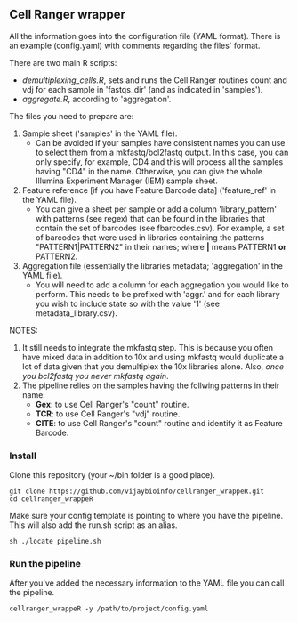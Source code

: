 ## Cell Ranger wrapper

All the information goes into the configuration file (YAML format). There is an example (config.yaml) with comments regarding the files' format.

There are two main R scripts:
- _demultiplexing_cells.R_, sets and runs the Cell Ranger routines count and vdj for each sample in 'fastqs_dir' (and as indicated in 'samples').
- _aggregate.R_, according to 'aggregation'.

The files you need to prepare are:
1. Sample sheet ('samples' in the YAML file).
	- Can be avoided if your samples have consistent names you can use to select them from a mkfastq/bcl2fastq output. In this case, you can only specify, for example, CD4 and this will process all the samples having "CD4" in the name. Otherwise, you can give the whole Illumina Experiment Manager (IEM) sample sheet.
2. Feature reference [if you have Feature Barcode data] ('feature_ref' in the YAML file).
	- You can give a sheet per sample or add a column 'library_pattern' with patterns (see regex) that can be found in the libraries that contain the set of barcodes (see fbarcodes.csv). For example, a set of barcodes that were used in libraries containing the patterns "PATTERN1|PATTERN2" in their names; where **|** means PATTERN1 **or** PATTERN2.
3. Aggregation file (essentially the libraries metadata; 'aggregation' in the YAML file).
	- You will need to add a column for each aggregation you would like to perform. This needs to be prefixed with 'aggr.' and for each library you wish to include state so with the value '1' (see metadata_library.csv).
	
NOTES:
1. It still needs to integrate the mkfastq step. This is because you often have mixed data in addition to 10x and
using mkfastq would duplicate a lot of data given that you demultiplex the 10x libraries alone.
Also, _once you bcl2fastq you never mkfastq again_.
2. The pipeline relies on the samples having the follwing patterns in their name:
	- **Gex**: to use Cell Ranger's "count" routine.
	- **TCR**: to use Cell Ranger's "vdj" routine.
	- **CITE**: to use Cell Ranger's "count" routine and identify it as Feature Barcode.

### Install
Clone this repository (your ~/bin folder is a good place).
```
git clone https://github.com/vijaybioinfo/cellranger_wrappeR.git
cd cellranger_wrappeR
```

Make sure your config template is pointing to where you have the pipeline.
This will also add the run.sh script as an alias.
```
sh ./locate_pipeline.sh
```

### Run the pipeline
After you've added the necessary information to the YAML file you can call the pipeline.
```
cellranger_wrappeR -y /path/to/project/config.yaml
```
